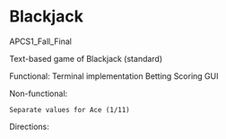 # Blackjack

APCS1_Fall_Final

Text-based game of Blackjack (standard)

Functional:
	Terminal implementation
	Betting
	Scoring
	GUI

Non-functional:

	Separate values for Ace (1/11)

Directions:
